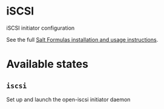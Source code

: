 iSCSI
=====
iSCSI initiator configuration

See the full
[Salt Formulas installation and usage instructions](http://docs.saltstack.com/en/latest/topics/development/conventions/formulas.html>).

Available states
================

``iscsi``
-----------
Set up and launch the open-iscsi initiator daemon

